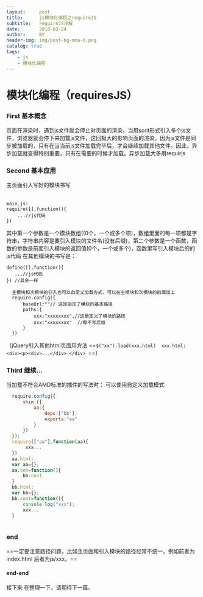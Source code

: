 ```yaml
---
layout:     post
title:      js模块化编程之requireJS
subtitle:   requireJS详解
date:       2018-03-24
author:     BY
header-img: img/post-bg-mma-0.png
catalog: true
tags:
    - js
    - 模块化编程
---
```

# 模块化编程（requiresJS）
### First 基本概念
   页面在渲染时，遇到js文件就会停止对页面的渲染，当用scrit形式引入多个js文件，浏览器就会停下来加载js文件，这回极大的影响页面的渲染，因为js文件是同步被加载的，只有在当当前js文件加载完毕后，才会继续加载其他文件。因此，异步加载就变得特别重要，只有在需要的时候才加载。异步加载大多用requirjs
### Second 基本应用
主页面引入写好的模块书写
###### <script src="js/main.js" data-main="js/mian"></script>
```
main.js:
require([],function(){
    ...//js代码
}) 
```
其中第一个参数是一个模块数组((0个，一个或多个项)，数组里面的每一项都是字符串，字符串内容是要引入模块的文件名(没有后缀)，第二个参数是一个函数，函数的参数是前面引入模块的返回值(0个，一个或多个)，函数里写引入模块后的的js代码
在其他模块的书写是：
   ```
   define([],function(){
      ...//js代码
   }) //其余一样
   ```
   ```
     主模块和次模块的引入也可以自定义加载方式，可以在主模块和次模块的前面加上
     require.config({  
         baseUrl:""// 这是指定了模块的基本路径
         paths:{
             xxx:"xxxxxxxx",//这是定义了模块的路径
             xxx:"xxxxxxxx"  //都不写后缀
         }  
     })
   ```
（jQuery引入其他html页面用方法
      ==``$("xx").load(xxx.html)  xxx.html:<div><p><div>...</div> </div> ``==）
### Third 继续...      
当加载不符合AMD标准的插件的写法时：
   可以使用自定义加载模式
   
  ``` main.js
    require.config({
        shim:({
            aa:{
                deps:["bb"],
                exports:"aa"
            }
        })
    });
    require(["aa"],function(aa){
         xxx...   
    })
    aa.html:
    var aa={};
    aa.con=function(){
        bb.con1
    }
    bb.html:
    var bb={};
    bb.con1=function(){
        console.log("xxx");
        xxx...
    }
    
  ```
### end  
==一定要注意路径问题，比如主页面和引入模块的路径经常不统一。例如前者为index.html 后者为js/xxx。==

#### end-end
接下来 在整理一下，请期待下一篇。
